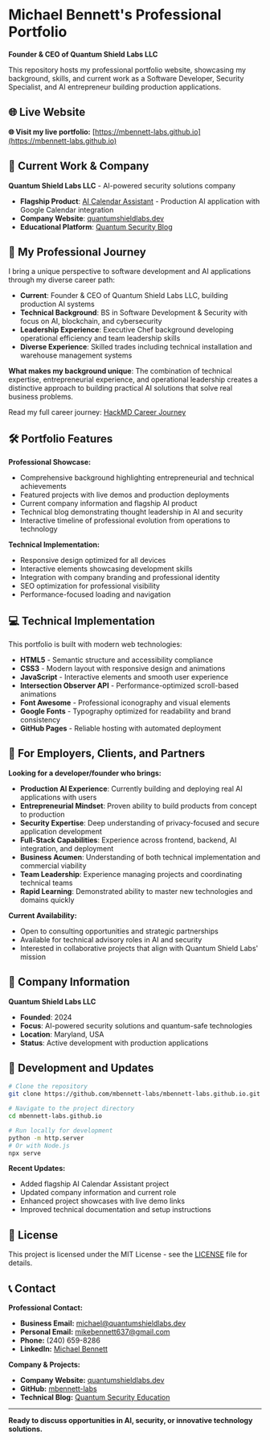 # Michael Bennett's Professional Portfolio

**Founder & CEO of Quantum Shield Labs LLC**

This repository hosts my professional portfolio website, showcasing my background, skills, and current work as a Software Developer, Security Specialist, and AI entrepreneur building production applications.

## 🌐 Live Website

**🌐 Visit my live portfolio:** [https://mbennett-labs.github.io](https://mbennett-labs.github.io)

## 🚀 Current Work & Company

**Quantum Shield Labs LLC** - AI-powered security solutions company
- **Flagship Product**: [AI Calendar Assistant](https://github.com/mbennett-labs/ai-assistant-michael) - Production AI application with Google Calendar integration
- **Company Website**: [quantumshieldlabs.dev](https://quantumshieldlabs.dev/git-site/)
- **Educational Platform**: [Quantum Security Blog](https://quantumshieldlabs.dev/blog/)

## 🧠 My Professional Journey

I bring a unique perspective to software development and AI applications through my diverse career path:

- **Current**: Founder & CEO of Quantum Shield Labs LLC, building production AI systems
- **Technical Background**: BS in Software Development & Security with focus on AI, blockchain, and cybersecurity
- **Leadership Experience**: Executive Chef background developing operational efficiency and team leadership skills
- **Diverse Experience**: Skilled trades including technical installation and warehouse management systems

**What makes my background unique**: The combination of technical expertise, entrepreneurial experience, and operational leadership creates a distinctive approach to building practical AI solutions that solve real business problems.

Read my full career journey: [HackMD Career Journey](https://hackmd.io/@BlocDev/HJqeav0oJe)

## 🛠️ Portfolio Features

**Professional Showcase:**
* Comprehensive background highlighting entrepreneurial and technical achievements
* Featured projects with live demos and production deployments
* Current company information and flagship AI product
* Technical blog demonstrating thought leadership in AI and security
* Interactive timeline of professional evolution from operations to technology

**Technical Implementation:**
* Responsive design optimized for all devices
* Interactive elements showcasing development skills
* Integration with company branding and professional identity
* SEO optimization for professional visibility
* Performance-focused loading and navigation

## 💻 Technical Implementation

This portfolio is built with modern web technologies:

* **HTML5** - Semantic structure and accessibility compliance
* **CSS3** - Modern layout with responsive design and animations
* **JavaScript** - Interactive elements and smooth user experience
* **Intersection Observer API** - Performance-optimized scroll-based animations
* **Font Awesome** - Professional iconography and visual elements
* **Google Fonts** - Typography optimized for readability and brand consistency
* **GitHub Pages** - Reliable hosting with automated deployment

## 🎯 For Employers, Clients, and Partners

**Looking for a developer/founder who brings:**

- **Production AI Experience**: Currently building and deploying real AI applications with users
- **Entrepreneurial Mindset**: Proven ability to build products from concept to production
- **Security Expertise**: Deep understanding of privacy-focused and secure application development
- **Full-Stack Capabilities**: Experience across frontend, backend, AI integration, and deployment
- **Business Acumen**: Understanding of both technical implementation and commercial viability
- **Team Leadership**: Experience managing projects and coordinating technical teams
- **Rapid Learning**: Demonstrated ability to master new technologies and domains quickly

**Current Availability:**
- Open to consulting opportunities and strategic partnerships
- Available for technical advisory roles in AI and security
- Interested in collaborative projects that align with Quantum Shield Labs' mission

## 🏢 Company Information

**Quantum Shield Labs LLC**
- **Founded**: 2024
- **Focus**: AI-powered security solutions and quantum-safe technologies
- **Location**: Maryland, USA
- **Status**: Active development with production applications

## 🔄 Development and Updates

```bash
# Clone the repository
git clone https://github.com/mbennett-labs/mbennett-labs.github.io.git

# Navigate to the project directory
cd mbennett-labs.github.io

# Run locally for development
python -m http.server
# Or with Node.js
npx serve
```

**Recent Updates:**
- Added flagship AI Calendar Assistant project
- Updated company information and current role
- Enhanced project showcases with live demo links
- Improved technical documentation and setup instructions

## 📄 License

This project is licensed under the MIT License - see the [LICENSE](LICENSE) file for details.

## 📞 Contact

**Professional Contact:**
* **Business Email:** michael@quantumshieldlabs.dev
* **Personal Email:** mikebennett637@gmail.com
* **Phone:** (240) 659-8286
* **LinkedIn:** [Michael Bennett](https://www.linkedin.com/in/michael-bennett-a29a93103/)

**Company & Projects:**
* **Company Website:** [quantumshieldlabs.dev](https://quantumshieldlabs.dev/git-site/)
* **GitHub:** [mbennett-labs](https://github.com/mbennett-labs)
* **Technical Blog:** [Quantum Security Education](https://quantumshieldlabs.dev/git-site/blog/)

---

**Ready to discuss opportunities in AI, security, or innovative technology solutions.**

